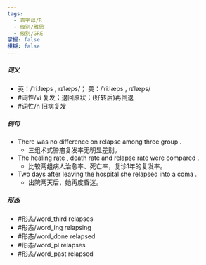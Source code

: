 ```yaml
---
tags:
  - 首字母/R
  - 级别/雅思
  - 级别/GRE
掌握: false
模糊: false
---
```

##### 词义
- 英：/ˈriːlæps , rɪˈlæps/； 美：/ˈriːlæps , rɪˈlæps/
- #词性/vi  复发；退回原状；(好转后)再倒退
- #词性/n  旧病复发
##### 例句
- There was no difference on relapse among three group .
	- 三组术式肿瘤复发率无明显差别。
- The healing rate , death rate and relapse rate were compared .
	- 比较两组病人治愈率、死亡率，复诊1年的复发率。
- Two days after leaving the hospital she relapsed into a coma .
	- 出院两天后，她再度昏迷。
##### 形态
- #形态/word_third relapses
- #形态/word_ing relapsing
- #形态/word_done relapsed
- #形态/word_pl relapses
- #形态/word_past relapsed
